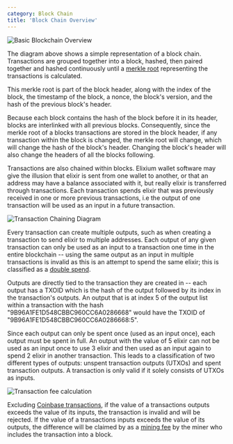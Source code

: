 ```yaml
---
category: Block Chain
title: 'Block Chain Overview'
---
```


![Basic Blockchain Overview](https://s3-us-west-2.amazonaws.com/elixium-assets/Basic_blockchain.png)

The diagram above shows a simple representation of a block chain. Transactions
are grouped together into a block, hashed, then paired together and hashed
continuously until a [merkle root]() representing the transactions is calculated.

This merkle root is part of the block header, along with the index of the block,
the timestamp of the block, a nonce, the block's version, and the hash of the
previous block's header.

Because each block contains the hash of the block before it in its header, blocks
are interlinked with all previous blocks. Consequently, since the merkle root of
a blocks transactions are stored in the block header, if any transaction within
the block is changed, the merkle root will change, which will change the hash
of the block's header. Changing the block's header will also change the headers
of all the blocks following.

Transactions are also chained within blocks. Elixium wallet software may give
the illusion that elixir is sent from one wallet to another, or that an address
may have a balance associated with it, but really elixir is transferred through
transactions. Each transaction spends elixir that was previously received in one
or more previous transactions, i.e the output of one transaction will be used
as an input in a future transaction.

![Transaction Chaining Diagram](https://s3-us-west-2.amazonaws.com/elixium-assets/Transaction_chaining.png)

Every transaction can create multiple outputs, such as when creating a transaction
to send elixir to multiple addresses. Each output of any given transaction can
only be used as an input to a transaction one time in the entire blockchain --
using the same output as an input in multiple transactions is invalid as this is
an attempt to spend the same elixir; this is classified as a [double spend]().

Outputs are directly tied to the transaction they are created in -- each output
has a TXOID which is the hash of the output followed by its index in the transaction's
outputs. An output that is at index 5 of the output list within a transaction
with the hash "9B96A1FE1D548CBBC960CC6A0286668" would have the TXOID of
"9B96A1FE1D548CBBC960CC6A0286668:5".

Since each output can only be spent once (used as an input once), each output
must be spent in full. An output with the value of 5 elixir can not be used as
an input once to use 3 elixir and then used as an input again to spend 2 elixir
in another transaction. This leads to a classification of two different types of
outputs: unspent transaction outputs (UTXOs) and spent transaction outputs. A
transaction is only valid if it solely consists of UTXOs as inputs.

![Transaction fee calculation](https://s3-us-west-2.amazonaws.com/elixium-assets/Transaction_fee.png)

Excluding [Coinbase transactions](), if the value of a transactions outputs
exceeds the value of its inputs, the transaction is invalid and will be rejected.
If the value of a transactions inputs exceeds the value of its outputs, the
difference will be claimed by as a [mining fee]() by the miner who includes the
transaction into a block.
